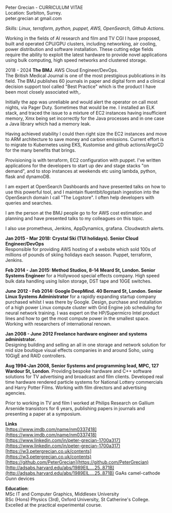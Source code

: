 Peter Grecian \- CURRICULUM VITAE  
 Location: Surbiton, Surrey.  
peter.grecian at gmail.com

*Skills: Linux, terraform, python, puppet, AWS, OpenSearch, Github Actions.*

Working in the fields of AI research and film and TV CGI I have proposed, built and operated CPU/GPU clusters, including networking, air cooling, power distribution and software installation.  These cutting edge fields require the ability to exploit the latest hardware to provide novel applications using bulk computing, high speed networks and clustered storage.  

2018 \- 2024 **The BMJ**.   AWS Cloud Engineer/DevOps.  
The British Medical Journal is one of the most prestigious publications in its field.  The BMJ publishes 60 journals in paper and digital form and a clinical decision support tool called "Best Practice" which is the product I have been most closely associated with,.   

Initially the app was unreliable and would alert the operator on call most nights, via Pager Duty.  Sometimes that would be me.  I installed an ELK stack, and traced the issue to a mixture of EC2 instances having insufficient memory, Xmx being set incorrectly for the Java processes and in one case a Java library which had a memory leak.

Having achieved stability I could then right size the EC2 instances and move to ARM architecture to save money and carbon emissions.  Current effort is to migrate to Kubernetes using EKS, Kustomise and github actions/ArgoCD for the many benefits that brings.

Provisioning is with terraform, EC2 configuration with puppet.  I've written applications for the developers to start up dev and stage stacks "on demand", and to stop instances at weekends etc using lambda, python, flask and dynamoDB.   

I am expert at OpenSearch Dashboards and have presented talks on how to use this powerful tool, and I maintain fluentbit/logstash ingestion into the OpenSearch domain I call "The Logstore".  I often help developers with queries and searches.

I am the person at the BMJ people go to for AWS cost estimation and planning and have presented talks to my colleagues on this topic.

I also use prometheus, Jenkins, AppDynamics, grafana.  Cloudwatch alerts.

**Jan 2015 \- Mar 2018: Crystal Ski (TUI holidays).  Senior Cloud Engineer/DevOps**  
Responsible for providing AWS hosting of a website which sold 100s of millions of pounds of skiing holidays each season.  Puppet, terraform, Jenkins.

**Feb 2014 \- Jan 2015:  Method Studios, 8-14 Meard St, London.  Senior Systems Engineer** for a Hollywood special effects company.  High speed bulk data handling using Isilon storage, DST tape and 10GE switches.

**June 2012 \- Feb 2014: Google DeepMind.  40 Bernard St, London. Senior Linux Systems Administrator** for a rapidly expanding startup company purchased whilst I was there by Google.  Design, purchase and installation of a high power Linux compute cluster with Grid Engine job scheduling for neural network training.  I was expert on the HP/Supermicro Intel product lines and how to get the most compute power in the smallest space.  Working with researchers of international renown.

**Jan 2008 \- June 2012 Freelance hardware engineer and systems administrator.**     
Designing building and selling an all in one storage and network solution for mid size boutique visual effects companies in and around Soho, using 10GigE and RAID controllers.

**Aug 1994-Jan 2008,  Senior Systems and programming lead, MPC, 127 Wardour St, London**.  Providing bespoke hardware and C++ software solutions for TV advertising and broadcast and film clients.  Developed real time hardware rendered particle systems for National Lottery commercials and Harry Potter Films.  Working with film directors and advertising agencies.

Prior to working in TV and film I worked at Philips Research on Gallium Arsenide transistors for 6 years, publishing papers in journals and presenting a paper at a symposium.

**Links**  
[https://www.imdb.com/name/nm0337418](https://www.imdb.com/name/nm0337418)  
[https://www.linkedin.com/in/peter-grecian-1700a317](https://www.linkedin.com/in/peter-grecian-1700a317)  
[https://w3.petergrecian.co.uk/contents](https://w3.petergrecian.co.uk/contents)  
[https://github.com/PeterGrecian](https://github.com/PeterGrecian)  
[http://adsabs.harvard.edu/abs/1989ElL....25..871B](http://adsabs.harvard.edu/abs/1989ElL....25..871B) GaAs camel-cathode Gunn devices

   
**Education**:  
MSc IT and Computer Graphics, Middlesex University  
BSc (Hons) Physics (3rd), Oxford University, St Catherine's College.  Excelled at the practical experimental course.
